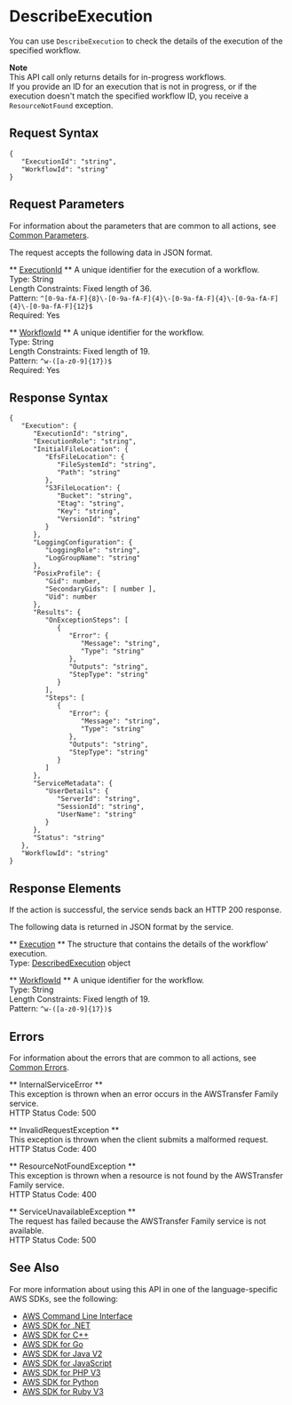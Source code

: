 # DescribeExecution<a name="API_DescribeExecution"></a>

You can use `DescribeExecution` to check the details of the execution of the specified workflow\.

**Note**  
This API call only returns details for in\-progress workflows\.  
 If you provide an ID for an execution that is not in progress, or if the execution doesn't match the specified workflow ID, you receive a `ResourceNotFound` exception\.

## Request Syntax<a name="API_DescribeExecution_RequestSyntax"></a>

```
{
   "ExecutionId": "string",
   "WorkflowId": "string"
}
```

## Request Parameters<a name="API_DescribeExecution_RequestParameters"></a>

For information about the parameters that are common to all actions, see [Common Parameters](CommonParameters.md)\.

The request accepts the following data in JSON format\.

 ** [ExecutionId](#API_DescribeExecution_RequestSyntax) **   <a name="TransferFamily-DescribeExecution-request-ExecutionId"></a>
A unique identifier for the execution of a workflow\.  
Type: String  
Length Constraints: Fixed length of 36\.  
Pattern: `^[0-9a-fA-F]{8}\-[0-9a-fA-F]{4}\-[0-9a-fA-F]{4}\-[0-9a-fA-F]{4}\-[0-9a-fA-F]{12}$`   
Required: Yes

 ** [WorkflowId](#API_DescribeExecution_RequestSyntax) **   <a name="TransferFamily-DescribeExecution-request-WorkflowId"></a>
A unique identifier for the workflow\.  
Type: String  
Length Constraints: Fixed length of 19\.  
Pattern: `^w-([a-z0-9]{17})$`   
Required: Yes

## Response Syntax<a name="API_DescribeExecution_ResponseSyntax"></a>

```
{
   "Execution": { 
      "ExecutionId": "string",
      "ExecutionRole": "string",
      "InitialFileLocation": { 
         "EfsFileLocation": { 
            "FileSystemId": "string",
            "Path": "string"
         },
         "S3FileLocation": { 
            "Bucket": "string",
            "Etag": "string",
            "Key": "string",
            "VersionId": "string"
         }
      },
      "LoggingConfiguration": { 
         "LoggingRole": "string",
         "LogGroupName": "string"
      },
      "PosixProfile": { 
         "Gid": number,
         "SecondaryGids": [ number ],
         "Uid": number
      },
      "Results": { 
         "OnExceptionSteps": [ 
            { 
               "Error": { 
                  "Message": "string",
                  "Type": "string"
               },
               "Outputs": "string",
               "StepType": "string"
            }
         ],
         "Steps": [ 
            { 
               "Error": { 
                  "Message": "string",
                  "Type": "string"
               },
               "Outputs": "string",
               "StepType": "string"
            }
         ]
      },
      "ServiceMetadata": { 
         "UserDetails": { 
            "ServerId": "string",
            "SessionId": "string",
            "UserName": "string"
         }
      },
      "Status": "string"
   },
   "WorkflowId": "string"
}
```

## Response Elements<a name="API_DescribeExecution_ResponseElements"></a>

If the action is successful, the service sends back an HTTP 200 response\.

The following data is returned in JSON format by the service\.

 ** [Execution](#API_DescribeExecution_ResponseSyntax) **   <a name="TransferFamily-DescribeExecution-response-Execution"></a>
The structure that contains the details of the workflow' execution\.  
Type: [DescribedExecution](API_DescribedExecution.md) object

 ** [WorkflowId](#API_DescribeExecution_ResponseSyntax) **   <a name="TransferFamily-DescribeExecution-response-WorkflowId"></a>
A unique identifier for the workflow\.  
Type: String  
Length Constraints: Fixed length of 19\.  
Pattern: `^w-([a-z0-9]{17})$` 

## Errors<a name="API_DescribeExecution_Errors"></a>

For information about the errors that are common to all actions, see [Common Errors](CommonErrors.md)\.

 ** InternalServiceError **   
This exception is thrown when an error occurs in the AWSTransfer Family service\.  
HTTP Status Code: 500

 ** InvalidRequestException **   
This exception is thrown when the client submits a malformed request\.  
HTTP Status Code: 400

 ** ResourceNotFoundException **   
This exception is thrown when a resource is not found by the AWSTransfer Family service\.  
HTTP Status Code: 400

 ** ServiceUnavailableException **   
The request has failed because the AWSTransfer Family service is not available\.  
HTTP Status Code: 500

## See Also<a name="API_DescribeExecution_SeeAlso"></a>

For more information about using this API in one of the language\-specific AWS SDKs, see the following:
+  [AWS Command Line Interface](https://docs.aws.amazon.com/goto/aws-cli/transfer-2018-11-05/DescribeExecution) 
+  [AWS SDK for \.NET](https://docs.aws.amazon.com/goto/DotNetSDKV3/transfer-2018-11-05/DescribeExecution) 
+  [AWS SDK for C\+\+](https://docs.aws.amazon.com/goto/SdkForCpp/transfer-2018-11-05/DescribeExecution) 
+  [AWS SDK for Go](https://docs.aws.amazon.com/goto/SdkForGoV1/transfer-2018-11-05/DescribeExecution) 
+  [AWS SDK for Java V2](https://docs.aws.amazon.com/goto/SdkForJavaV2/transfer-2018-11-05/DescribeExecution) 
+  [AWS SDK for JavaScript](https://docs.aws.amazon.com/goto/AWSJavaScriptSDK/transfer-2018-11-05/DescribeExecution) 
+  [AWS SDK for PHP V3](https://docs.aws.amazon.com/goto/SdkForPHPV3/transfer-2018-11-05/DescribeExecution) 
+  [AWS SDK for Python](https://docs.aws.amazon.com/goto/boto3/transfer-2018-11-05/DescribeExecution) 
+  [AWS SDK for Ruby V3](https://docs.aws.amazon.com/goto/SdkForRubyV3/transfer-2018-11-05/DescribeExecution) 